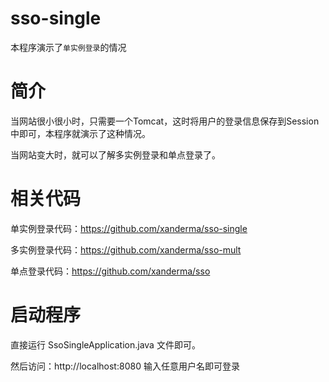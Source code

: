 # sso-single
本程序演示了`单实例登录`的情况

# 简介
当网站很小很小时，只需要一个Tomcat，这时将用户的登录信息保存到Session中即可，本程序就演示了这种情况。

当网站变大时，就可以了解多实例登录和单点登录了。

# 相关代码
单实例登录代码：https://github.com/xanderma/sso-single

多实例登录代码：https://github.com/xanderma/sso-mult

单点登录代码：https://github.com/xanderma/sso

# 启动程序
直接运行 SsoSingleApplication.java 文件即可。

然后访问：http://localhost:8080 输入任意用户名即可登录
